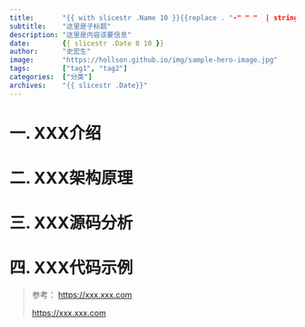 ```yaml
---
title:       "{{ with slicestr .Name 10 }}{{replace . "-" " "  | strings.TrimLeft " " | title }}{{end}}"
subtitle:    "这里是子标题"
description: "这里是内容该要信息"
date:        {{ slicestr .Date 0 10 }}
author:      "史宏生"
image:       "https://hollson.github.io/img/sample-hero-image.jpg"
tags:        ["tag1", "tag2"]
categories:  ["分类"]
archives:    "{{ slicestr .Date}}"
---
```


# 一. XXX介绍


# 二. XXX架构原理


# 三. XXX源码分析



# 四. XXX代码示例


> 参考：
> https://xxx.xxx.com
>
> https://xxx.xxx.com

